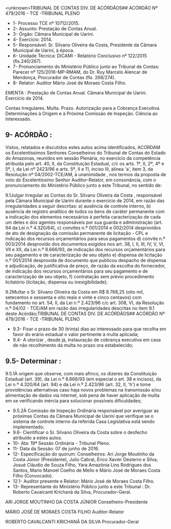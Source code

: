 &lt;unknown&gt;TRIBUNAL DE CONTAS DIV. DE ACÓRDÃOS## ACÓRDÃO Nº 479/2016 - TCE -TRIBUNAL PLENO

- 1- Processo TCE nº 10712/2015.
- 2- Assunto: Prestação de Contas Anual.
- 3- Órgão: Câmara Municipal de Uarini.
- 4- Exercício: 2014.
- 5-  Responsável: Sr.  Silvano  Oliveira  da  Costa,  Presidente  da  Câmara  Municipal  de Uarini, à época.
- 6- Unidade Técnica: DICAMI - Relatório Conclusivo nº 122/2015 (fls.240/267).
- 7-  Pronunciamento  do Ministério Público  junto  ao Tribunal  de Contas: Parecer  nº 125/2016-MP-RMAM, do Dr. Ruy  Marcelo Alencar de  Mendonça, Procurador de Contas (fls. 268/274).
- 8- Relator: Auditor Mário José de Moraes Costa Filho.

EMENTA : Prestação  de  Contas  Anual.  Câmara Municipal de Uarini. Exercício de 2014.

Contas Irregulares. Multa. Prazo. Autorização para a Cobrança Executiva. Determinações à Origem e à Próxima  Comissão  de  Inspeção. Ciência ao Interessado.

## 9- ACÓRDÃO :

Vistos, relatados e discutidos estes autos acima identificados, ACORDAM os Excelentíssimos Senhores Conselheiros do Tribunal de Contas do Estado do Amazonas, reunidos em sessão Plenária, no exercício da competência atribuída pelo  art.  40,  II, da Constituição Estadual, c/c os arts. 1º, II, 2º, 4º e 5º, I, da Lei nº 2423/96 e arts. 5º, II e 11, inciso  III,  alínea  'a',  item  3,  da  Resolução  nº  04/2002-TCE/AM, à  unanimidade ,  nos termos da proposta de voto do Excelentíssimo Senhor Auditor-Relator, em consonância, com o pronunciamento do Ministério Público junto a este Tribunal, no sentido de:

9.1Julgar Irregular as Contas do Sr. Silvano Oliveira da Costa , responsável pela Câmara Municipal de Uarini durante o exercício de 2014, em razão das irregularidades a seguir descritas: a) ausência de controle interno, b) ausência de registro analítico  de  todos  os  bens  de  caráter  permanente  com  a  indicação  dos  elementos necessários à perfeita caracterização de cada um deles e dos agentes responsáveis por sua  guarda  e  administração  (art.  94  da  Lei  n.º  4.320/64),  c)  convites  n.º  001/2014  e 002/2014 desprovidos de ato de designação da comissão permanente de licitação - CPL e indicação dos recursos orçamentários para seus pagamentos d) convite n.º 003/2014 desprovido dos documentos exigidos nos art. 38, I,  II,  III,  IV,  V,  VI,  VII e  XII, da Lei n.º 8.666/93, de indicação dos recursos orçamentários para seu pagamento e de caracterização  de  seu  objeto    e)  dispensa  de  licitação  n.º  001/2014  desprovida  de documento que publicou despacho de dispensa e adjudicação, de justificativa de preço, de razão da escolha do fornecedor, de  indicação dos recursos orçamentários para seu pagamento e de caracterização de seu objeto, f) contratação sem prévio procedimento licitatório (licitação, dispensa ou inexigibilidade);

9.2Multar o  Sr. Silvano  Oliveira  da  Costa em R$  8.768,25 (oito  mil, setecentos e sessenta e oito reais e vinte e cinco centavos) com fundamento no art. 54, II, da  Lei  n.º  2.423/96  c/c  art.  308,  VI,  da  Resolução  n.º  04/02  -  TCE/AM  em  razão  das irregularidades descritas no item 9.1 deste Acórdão;TRIBUNAL DE CONTAS DIV. DE ACÓRDÃOS## ACÓRDÃO Nº 479/2016 - TCE -TRIBUNAL PLENO

- 9.3-  Fixar  o  prazo  de  30  (trinta)  dias ao  interessado para que recolha em favor do erário estadual o valor pertinente à multa aplicada;
- 9.4-  A utorizar ,  desde  já, instauração  de  cobrança  executiva em  casa  de não recolhimento da multa no prazo ora estabelecido;

## 9.5- Determinar :

9.5.1À  origem  que  observe,  com mais  afinco,  os  dizeres  da Constituição Estadual (art. 39), da Lei n.º 8.666/93 (em especial o art. 38 e incisos), da Lei n.º 4.320/64 (art. 94) e da Lei n.º 2.423/96 (art. 32, II, 'h') e tome providências alternativas caso haja novos problemas na  transmissão e/ou alimentação de dados via  internet, sob pena de haver aplicação de multa em se verificando inércia para solucionar possíveis dificuldades;

- 9.5.2À  Comissão  de  Inspeção  Ordinária  responsável  por  averiguar  as próximas Contas da Câmara Municipal de Uarini que verifique se o sistema de controle interno da referida Casa Legislativa está sendo implementado;
- 9.6- Cientificar o Sr. Silvano Oliveira da Costa sobre o desfecho atribuído a estes autos.
- 10- Ata: 19ª Sessão Ordinária - Tribunal Pleno.
- 11- Data da Sessão: 07 de junho de 2016.
- 12-  Especificação  do  quorum: Conselheiros:  Ari  Jorge  Moutinho  da  Costa  Júnior (Presidente), Julio Cabral, Érico Xavier Desterro e Silva, Josué Cláudio de Souza Filho, Yara Amazônia Lins Rodrigues dos Santos, Mario Manoel Coelho de Mello e Mário José de Moraes Costa Filho (Convocado).
- 12.1- Auditor presente e Relator: Mário José de Moraes Costa Filho.
- 13- Representante do Ministério Público junto a este Tribunal : Dr. Roberto Cavalcanti Krichanã da Silva, Procurador-Geral.

ARI JORGE MOUTINHO DA COSTA JÚNIOR Conselheiro-Presidente

MÁRIO JOSÉ DE MORAES COSTA FILHO Auditor-Relator

ROBERTO CAVALCANTI KRICHANÃ DA SILVA Procurador-Geral